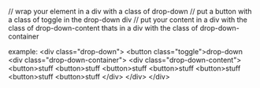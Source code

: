 // wrap your element in a div with a class of drop-down
// put a button with a class of toggle in the drop-down div
// put your content in a div with the class of drop-down-content thats in a div with the class of drop-down-container


example:
&lt;div class="drop-down">
    &lt;button class="toggle">drop-down</button>
    &lt;div class="drop-down-container">
        &lt;div class="drop-down-content">
            &lt;button>stuff</button>
            &lt;button>stuff</button>
            &lt;button>stuff</button>
            &lt;button>stuff</button>
            &lt;button>stuff</button>
            &lt;button>stuff</button>
            &lt;button>stuff</button>
        &lt;/div>
    &lt;/div>
&lt;/div> 
